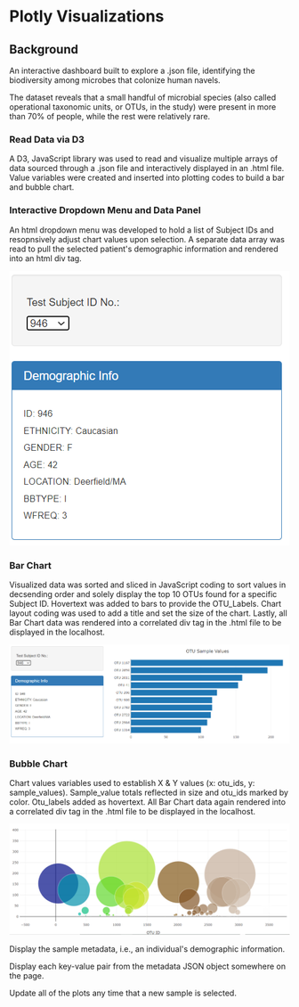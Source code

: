 # Plotly Visualizations

## Background

An interactive dashboard built to explore a .json file, identifying the biodiversity among microbes that colonize human navels.

The dataset reveals that a small handful of microbial species (also called operational taxonomic units, or OTUs, in the study) were present in more than 70% of people, while the rest were relatively rare.

### Read Data via D3

A D3, JavaScript library was used to read and visualize multiple arrays of data sourced through a .json file and interactively displayed in an .html file.  Value variables were created and inserted into plotting codes to build a bar and bubble chart.

### Interactive Dropdown Menu and Data Panel

An html dropdown menu was developed to hold a list of Subject IDs and resopnsively adjust chart values upon selection.  A separate data array was read to pull the selected patient's demographic information and rendered into an html div tag.

![](Images/DropDown.png)
 
### Bar Chart
Visualized data was sorted and sliced in JavaScript coding to sort values in decsending order and solely display the top 10 OTUs found for a specific Subject ID. Hovertext was added to bars to provide the OTU_Labels.  Chart layout coding was used to add a title and set the size of the chart.  Lastly, all Bar Chart data was rendered into a correlated div tag in the .html file to be displayed in the localhost. 

![](Images/PlotlyBar.png)


### Bubble Chart
Chart values variables used to establish X & Y values (x: otu_ids, y: sample_values).  Sample_value totals reflected in size and otu_ids marked by color.  Otu_labels added as hovertext. All Bar Chart data again rendered into a correlated div tag in the .html file to be displayed in the localhost.

![](Images/PlotlyBubbleChart.png)







Display the sample metadata, i.e., an individual's demographic information.


Display each key-value pair from the metadata JSON object somewhere on the page.


Update all of the plots any time that a new sample is selected.